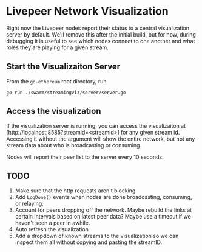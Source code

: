 # Livepeer Network Visualization

Right now the Livepeer nodes report their status to a central visualization server by default. We'll remove this after the initial build, but for now, during debugging it is useful to see which nodes connect to one another and what roles they are playing for a given stream.

## Start the Visualizaiton Server

From the `go-ethereum` root directory, run

    go run ./swarm/streamingviz/server/server.go

## Access the visualization

If the visualization server is running, you can access the visualizaiton at [http://localhost:8585?streamid=\<streamid\>] for any given stream id. Accessing it without the argument will show the entire network, but not any stream data about who is broadcasting or consuming.

Nodes will report their peer list to the server every 10 seconds.

## TODO

1. Make sure that the http requests aren't blocking
2. Add `LogDone()` events when nodes are done broadcasting, consuming, or relaying.
3. Account for peers dropping off the network. Maybe rebuild the links at certain intervals based on latest peer data? Maybe use a timeout if we haven't seen a peer in awhile.
4. Auto refresh the visualization
5. Add a dropdown of known streams to the visualization so we can inspect them all without copying and pasting the streamID.

